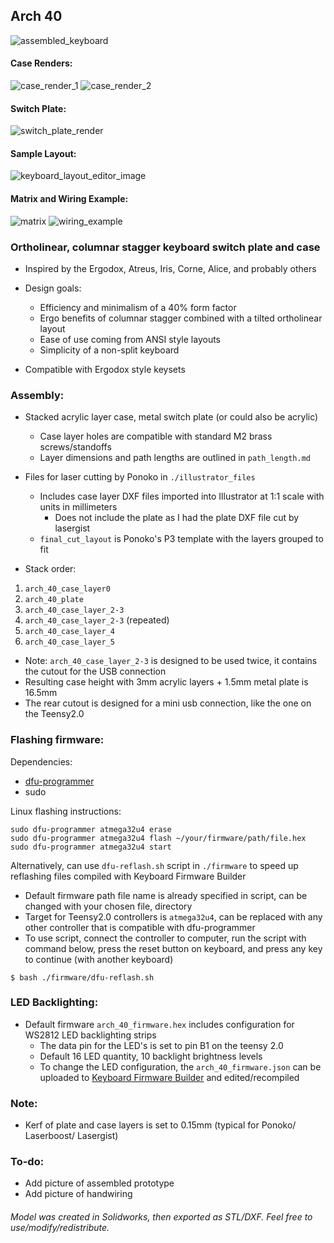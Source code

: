 ## Arch 40

![assembled_keyboard](https://i.imgur.com/.jpg)

#### Case Renders:
![case_render_1](https://i.imgur.com/kMommcw.jpg)
![case_render_2](https://i.imgur.com/q0FfRJi.jpg)

#### Switch Plate:
![switch_plate_render](https://i.imgur.com/iD0z3CB.jpg)

#### Sample Layout:
![keyboard_layout_editor_image](https://i.imgur.com/PTXFNdo.jpg)

#### Matrix and Wiring Example:
![matrix](https://i.imgur.com/ph9qbX4.jpg)
![wiring_example](https://i.imgur.com/.jpg)


### Ortholinear, columnar stagger keyboard switch plate and case
* Inspired by the Ergodox, Atreus, Iris, Corne, Alice, and probably others

* Design goals:
    * Efficiency and minimalism of a 40% form factor
    * Ergo benefits of columnar stagger combined with a tilted ortholinear layout
    * Ease of use coming from ANSI style layouts
    * Simplicity of a non-split keyboard

* Compatible with Ergodox style keysets


### Assembly:
* Stacked acrylic layer case, metal switch plate (or could also be acrylic)
    * Case layer holes are compatible with standard M2 brass screws/standoffs
    * Layer dimensions and path lengths are outlined in `path_length.md`

* Files for laser cutting by Ponoko in `./illustrator_files`
    * Includes case layer DXF files imported into Illustrator at 1:1 scale with units in millimeters
        * Does not include the plate as I had the plate DXF file cut by lasergist 
    * `final_cut_layout` is Ponoko's P3 template with the layers grouped to fit

* Stack order:
1) `arch_40_case_layer0`
2) `arch_40_plate`
3) `arch_40_case_layer_2-3`
4) `arch_40_case_layer_2-3` (repeated)
5) `arch_40_case_layer_4`
6) `arch_40_case_layer_5`

* Note: `arch_40_case_layer_2-3` is designed to be used twice, it contains the cutout for the USB connection
* Resulting case height with 3mm acrylic layers + 1.5mm metal plate is 16.5mm
* The rear cutout is designed for a mini usb connection, like the one on the Teensy2.0

### Flashing firmware:
Dependencies:
* [dfu-programmer](https://dfu-programmer.github.io/)
* sudo

Linux flashing instructions:

~~~
sudo dfu-programmer atmega32u4 erase
sudo dfu-programmer atmega32u4 flash ~/your/firmware/path/file.hex
sudo dfu-programmer atmega32u4 start
~~~
 
Alternatively, can use `dfu-reflash.sh` script in `./firmware` to speed up reflashing files compiled with Keyboard Firmware Builder
* Default firmware path file name is already specified in script, can be changed with your chosen file, directory
* Target for Teensy2.0 controllers is `atmega32u4`, can be replaced with any other controller that is compatible with dfu-programmer
* To use script, connect the controller to computer, run the script with command below, press the reset button on keyboard, and press any key to continue (with another keyboard)

~~~
$ bash ./firmware/dfu-reflash.sh
~~~


### LED Backlighting:
* Default firmware `arch_40_firmware.hex` includes configuration for WS2812 LED backlighting strips
    * The data pin for the LED's is set to pin B1 on the teensy 2.0
    * Default 16 LED quantity, 10 backlight brightness levels
    * To change the LED configuration, the `arch_40_firmware.json` can be uploaded to [Keyboard Firmware Builder](https://kbfirmware.com/) and edited/recompiled


### Note:
* Kerf of plate and case layers is set to 0.15mm (typical for Ponoko/ Laserboost/ Lasergist)

### To-do:
* Add picture of assembled prototype
* Add picture of handwiring

###### Model was created in Solidworks, then exported as STL/DXF. Feel free to use/modify/redistribute.
